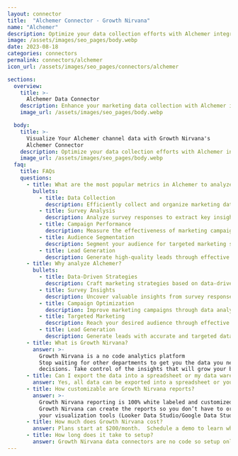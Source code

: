 ```yaml
---
layout: connector
title:  "Alchemer Connector - Growth Nirvana"
name: "Alchemer"
description: Optimize your data collection efforts with Alchemer integration, leveraging powerful insights for improved marketing campaigns and customer engagement.
image: /assets/images/seo_pages/body.webp
date: 2023-08-18
categories: connectors
permalink: connectors/alchemer
icon_url: /assets/images/seo_pages/connectors/alchemer

sections:
  overview:
    title: >-
      Alchemer Data Connector
    description: Enhance your marketing data collection with Alchemer integration. Seamlessly gather valuable insights that inform your marketing strategies and drive better business decisions.
    image_url: /assets/images/seo_pages/body.webp

  body:
    title: >-
      Visualize Your Alchemer channel data with Growth Nirvana's
      Alchemer Connector
    description: Optimize your data collection efforts with Alchemer integration, leveraging powerful insights for improved marketing campaigns and customer engagement.
    image_url: /assets/images/seo_pages/body.webp
  faq:
    title: FAQs
    questions:
      - title: What are the most popular metrics in Alchemer to analyze?
        bullets:
          - title: Data Collection
            description: Efficiently collect and organize marketing data from various sources.
          - title: Survey Analysis
            description: Analyze survey responses to extract key insights and trends.
          - title: Campaign Performance
            description: Measure the effectiveness of marketing campaigns and identify areas for improvement.
          - title: Audience Segmentation
            description: Segment your audience for targeted marketing strategies.
          - title: Lead Generation
            description: Generate high-quality leads through effective data collection.
      - title: Why analyze Alchemer?
        bullets:
          - title: Data-Driven Strategies
            description: Craft marketing strategies based on data-driven insights.
          - title: Survey Insights
            description: Uncover valuable insights from survey responses to optimize marketing efforts.
          - title: Campaign Optimization
            description: Improve marketing campaigns through data analysis and optimization.
          - title: Targeted Marketing
            description: Reach your desired audience through effective audience segmentation.
          - title: Lead Generation
            description: Generate leads with accurate and targeted data collection efforts.
      - title: What is Growth Nirvana?
        answer: >-
          Growth Nirvana is a no code analytics platform 
          Stop waiting for other departments to get you the data you need to make critical business 
          decisions. Take control of the insights that will grow your business.
      - title: Can I export the data into a spreadsheet or my data warehouse?
        answer: Yes, all data can be exported into a spreadsheet or your data warehouse (Google BigQuery, AWS, Snowflake, Azure, etc)
      - title: How customizable are Growth Nirvana reports?
        answer: >-
          Growth Nirvana reporting is 100% white labeled and customized to your specifications.
          Growth Nirvana can create the reports so you don’t have to or you can connect
          your visualization tools (Looker Data Studio/Google Data Studio, Tableau, PowerBI, etc) to Growth Nirvana.
      - title: How much does Growth Nirvana cost?
        answer: Plans start at $200/month.  Schedule a demo to learn what plan is best for you.
      - title: How long does it take to setup?
        answer: Growth Nirvana data connectors are no code so setup only requires a few clicks.
---
```

